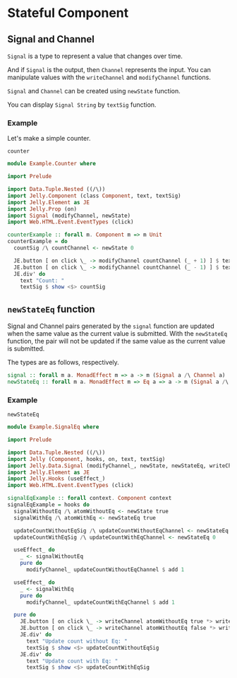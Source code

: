 # Stateful Component

## Signal and Channel

`Signal` is a type to represent a value that changes over time.

And if `Signal` is the output, then `Channel` represents the input.
You can manipulate values with the `writeChannel` and `modifyChannel` functions.

`Signal` and `Channel` can be created using `newState` function.

You can display `Signal String` by `textSig` function.

### Example

Let's make a simple counter.

```preview
counter
```

```purescript
module Example.Counter where

import Prelude

import Data.Tuple.Nested ((/\))
import Jelly.Component (class Component, text, textSig)
import Jelly.Element as JE
import Jelly.Prop (on)
import Signal (modifyChannel, newState)
import Web.HTML.Event.EventTypes (click)

counterExample :: forall m. Component m => m Unit
counterExample = do
  countSig /\ countChannel <- newState 0

  JE.button [ on click \_ -> modifyChannel countChannel (_ + 1) ] $ text "Increment"
  JE.button [ on click \_ -> modifyChannel countChannel (_ - 1) ] $ text "Decrement"
  JE.div' do
    text "Count: "
    textSig $ show <$> countSig

```

## `newStateEq` function

Signal and Channel pairs generated by the `signal` function are updated when the same value as the current value is submitted.
With the `newStateEq` function, the pair will not be updated if the same value as the current value is submitted.

The types are as follows, respectively.

```purescript
signal :: forall m a. MonadEffect m => a -> m (Signal a /\ Channel a)
newStateEq :: forall m a. MonadEffect m => Eq a => a -> m (Signal a /\ Channel a)
```

### Example

```preview
newStateEq
```

```purescript
module Example.SignalEq where

import Prelude

import Data.Tuple.Nested ((/\))
import Jelly (Component, hooks, on, text, textSig)
import Jelly.Data.Signal (modifyChannel_, newState, newStateEq, writeChannel)
import Jelly.Element as JE
import Jelly.Hooks (useEffect_)
import Web.HTML.Event.EventTypes (click)

signalEqExample :: forall context. Component context
signalEqExample = hooks do
  signalWithoutEq /\ atomWithoutEq <- newState true
  signalWithEq /\ atomWithEq <- newStateEq true

  updateCountWithoutEqSig /\ updateCountWithoutEqChannel <- newStateEq 0
  updateCountWithEqSig /\ updateCountWithEqChannel <- newStateEq 0

  useEffect_ do
    _ <- signalWithoutEq
    pure do
      modifyChannel_ updateCountWithoutEqChannel $ add 1

  useEffect_ do
    _ <- signalWithEq
    pure do
      modifyChannel_ updateCountWithEqChannel $ add 1

  pure do
    JE.button [ on click \_ -> writeChannel atomWithoutEq true *> writeChannel atomWithEq true ] $ text "True"
    JE.button [ on click \_ -> writeChannel atomWithoutEq false *> writeChannel atomWithEq false ] $ text "False"
    JE.div' do
      text "Update count without Eq: "
      textSig $ show <$> updateCountWithoutEqSig
    JE.div' do
      text "Update count with Eq: "
      textSig $ show <$> updateCountWithEqSig

```
